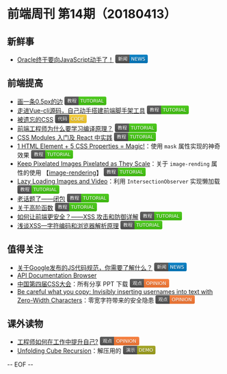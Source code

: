# 前端周刊 第14期（20180413）

## 新鲜事
- [Oracle终于要向JavaScript动手了！](http://mp.weixin.qq.com/s/Q5bK8qHgLRzTsrA3NdC9wQ) <img valign="text-bottom" width="auto" height="20" src="./assets/news.svg" />

## 前端提高
- [画一条0.5px的边](http://mp.weixin.qq.com/s/fcqOvzPE0swwsJL1Po4twA) <img valign="text-bottom" width="auto" height="20" src="./assets/tutorial.svg" />
- [走进Vue-cli源码，自己动手搭建前端脚手架工具](https://segmentfault.com/a/1190000013975247?utm_source=mife&utm_medium=article&utm_campaign=mifeweekly&utm_term=news) <img valign="text-bottom" width="auto" height="20" src="./assets/tutorial.svg" />
- [被遗忘的CSS](http://mp.weixin.qq.com/s/OwOfsshZIyn8-JVrsCVDxg) <img valign="text-bottom" width="auto" height="20" src="./assets/code.svg" />
- [前端工程师为什么要学习编译原理？](https://zhuanlan.zhihu.com/p/31096468?utm_source=wechat_session&amp;utm_medium=social&utm_source=mife&utm_medium=article&utm_campaign=mifeweekly&utm_term=tutorial) <img valign="text-bottom" width="auto" height="20" src="./assets/tutorial.svg" />
- [CSS Modules 入门及 React 中实践](http://www.alloyteam.com/2017/03/getting-started-with-css-modules-and-react-in-practice/#prettyPhoto) <img valign="text-bottom" width="auto" height="20" src="./assets/tutorial.svg" />
- [1 HTML Element + 5 CSS Properties = Magic!](https://css-tricks.com/1-html-element-5-css-properties-magic/?utm_source=mife&utm_medium=article&utm_campaign=mifeweekly&utm_term=tutorial)：使用 `mask` 属性实现的神奇效果 <img valign="text-bottom" width="auto" height="20" src="./assets/tutorial.svg" />
- [Keep Pixelated Images Pixelated as They Scale](https://css-tricks.com/keep-pixelated-images-pixelated-as-they-scale/?utm_source=mife&utm_medium=article&utm_campaign=mifeweekly&utm_term=code)：关于 `image-rending` 属性的使用 【[image-rendering](https://css-tricks.com/almanac/properties/i/image-rendering/?utm_source=mife&utm_medium=article&utm_campaign=mifeweekly&utm_term=code)】 <img valign="text-bottom" width="auto" height="20" src="./assets/tutorial.svg" />
- [Lazy Loading Images and Video](https://developers.google.com/web/fundamentals/performance/lazy-loading-guidance/images-and-video/?utm_source=mife&utm_medium=article&utm_campaign=mifeweekly&utm_term=tutorial)：利用 `IntersectionObserver` 实现懒加载 <img valign="text-bottom" width="auto" height="20" src="./assets/tutorial.svg" />
- [老话题了——闭包](https://juejin.im/post/5acfeb7ff265da239867a97f?utm_source=mife&utm_medium=article&utm_campaign=mifeweekly&utm_term=tutorial) <img valign="text-bottom" width="auto" height="20" src="./assets/tutorial.svg" />
- [关于高阶函数](https://juejin.im/post/5ad6b34a6fb9a028cc61bfb3?utm_source=mife&utm_medium=article&utm_campaign=mifeweekly&utm_term=tutorial) <img valign="text-bottom" width="auto" height="20" src="./assets/tutorial.svg" />
- [如何让前端更安全？——XSS 攻击和防御详解](https://juejin.im/entry/58a598dc570c35006b5cd6b4?utm_source=mife&utm_medium=article&utm_campaign=mifeweekly&utm_term=tutorial) <img valign="text-bottom" width="auto" height="20" src="./assets/tutorial.svg" />
- [浅谈XSS—字符编码和浏览器解析原理](https://security.yirendai.com/news/share/26?utm_source=mife&utm_medium=article&utm_campaign=mifeweekly&utm_term=tutorial) <img valign="text-bottom" width="auto" height="20" src="./assets/tutorial.svg" />

## 值得关注
- [关于Google发布的JS代码规范，你需要了解什么？](https://github.com/WhiteYin/translation/issues/10?utm_source=mife&utm_medium=article&utm_campaign=mifeweekly&utm_term=tutorial) <img valign="text-bottom" width="auto" height="20" src="./assets/news.svg" />
- [API Documentation Browser](https://devdocs.io/?utm_source=mife&utm_medium=article&utm_campaign=mifeweekly&utm_term=tutorial)
- [中国第四届CSS大会](https://yuque.com/cssconf/4th?utm_source=mife&utm_medium=article&utm_campaign=mifeweekly&utm_term=tutorial)：所有分享 PPT 下载 <img valign="text-bottom" width="auto" height="20" src="./assets/opinion.svg" />
- [Be careful what you copy: Invisibly inserting usernames into text with Zero-Width Characters](https://medium.com/@umpox/be-careful-what-you-copy-invisibly-inserting-usernames-into-text-with-zero-width-characters-18b4e6f17b66?utm_source=mife&utm_medium=article&utm_campaign=mifeweekly&utm_term=tutorial)：零宽字符带来的安全隐患 <img valign="text-bottom" width="auto" height="20" src="./assets/opinion.svg" />

## 课外读物
- [工程师如何在工作中提升自己?](https://zhuanlan.zhihu.com/p/35608666?utm_source=mife&utm_medium=article&utm_campaign=mifeweekly&utm_term=news) <img valign="text-bottom" width="auto" height="20" src="./assets/opinion.svg" />
- [Unfolding Cube Recursion](https://codepen.io/jkantner/full/ZxMWpx/?utm_source=mife&utm_medium=article&utm_campaign=mifeweekly&utm_term=opinion)：解压用的 <img valign="text-bottom" width="auto" height="20" src="./assets/demo.svg" />

-- EOF --
